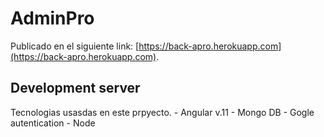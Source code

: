 # AdminPro

Publicado en el siguiente link: 
[https://back-apro.herokuapp.com](https://back-apro.herokuapp.com).

## Development server

Tecnologias usasdas en este prpyecto.
    - Angular v.11
    - Mongo DB
    - Gogle autentication
    - Node


